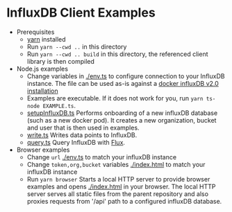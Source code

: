 # InfluxDB Client Examples

- Prerequisites
  - [yarn](https://yarnpkg.com/lang/en/docs/install/) installed
  - Run `yarn --cwd ..` in this directory
  - Run `yarn --cwd .. build` in this directory, the referenced client library is then compiled
- Node.js examples
  - Change variables in [./env.ts](env.ts) to configure connection to your InfluxDB instance. The file can be used as-is against a [docker influxDB v2.0 installation](https://v2.docs.influxdata.com/v2.0/get-started/)
  - Examples are executable. If it does not work for you, run `yarn ts-node EXAMPLE.ts`.
  - [setupInfluxDB.ts](./setupInfluxDB.ts)
    Performs onboarding of a new influxDB database (such as a new docker pod). It creates a new organization, bucket and user that is then used in examples.
  - [write.ts](./write.ts)
    Writes data points to InfluxDB.
  - [query.ts](./query.ts)
    Query InfluxDB with [Flux](https://v2.docs.influxdata.com/v2.0/query-data/get-started/).
- Browser examples
  - Change `url` [./env.ts](env.ts) to match your influxDB instance
  - Change `token,org,bucket` variables [./index.html](index.html) to match your influxDB instance
  - Run `yarn browser`
    Starts a local HTTP server to provide browser examples and opens [./index.html](index.html) in your browser.
    The local HTTP server serves all static files from the parent repository and also proxies requests from '/api'
    path to a configured influxDB database.
